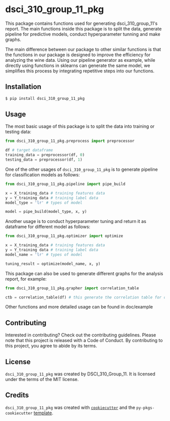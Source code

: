 # dsci_310_group_11_pkg

This package contains functions used for generating dsci_310_group_11's report. The main functions inside this package is to 
split the data, generate pipeline for predictive models, conduct hyperparameter tunning and make graphs.

The main difference between our package to other similar functions is that the functions in our package is designed to improve the efficiency for analyzing the wine data. Using our pipeline generator as example, while directly using functions in sklearns can generate the same model, we simplifies this process by integrating repetitive steps into our functions. 

## Installation

```bash
$ pip install dsci_310_group_11_pkg

```

## Usage

The most basic usage of this package is to split the data into training or testing data:

```python
from dsci_310_group_11_pkg.preprocess import preprocessor

df # target dataframe
training_data = preprocessor(df, 0)
testing_data = preprocessor(df, 1)
```

One of the other usages of `dsci_310_group_11_pkg` is to generate pipeline for classification models as follows:

```python
from dsci_310_group_11_pkg.pipeline import pipe_build

x = X_training_data # training features data
y = Y_training data # training label data
model_type = 'lr' # types of model

model = pipe_build(model_type, x, y)

```
Another usage is to conduct hyperparameter tuning and return it as dataframe for different model as follows:

```python
from dsci_310_group_11_pkg.optimizer import optimize

x = X_training_data # training features data
y = Y_training data # training label data
model_name = 'lr' # types of model

tuning_result = optimize(model_name, x, y)
```

This package can also be used to generate different graphs for the analysis report, for example: 

```python
from dsci_310_group_11_pkg.grapher import correlation_table

ctb = correlation_table(df) # this generate the correlation table for dataframe df
```
Other functions and more detailed usage can be found in doc/example

## Contributing

Interested in contributing? Check out the contributing guidelines. Please note that this project is released with a Code of Conduct. By contributing to this project, you agree to abide by its terms.

## License

`dsci_310_group_11_pkg` was created by DSCI_310_Group_11. It is licensed under the terms of the MIT license.

## Credits

`dsci_310_group_11_pkg` was created with [`cookiecutter`](https://cookiecutter.readthedocs.io/en/latest/) and the `py-pkgs-cookiecutter` [template](https://github.com/py-pkgs/py-pkgs-cookiecutter).
